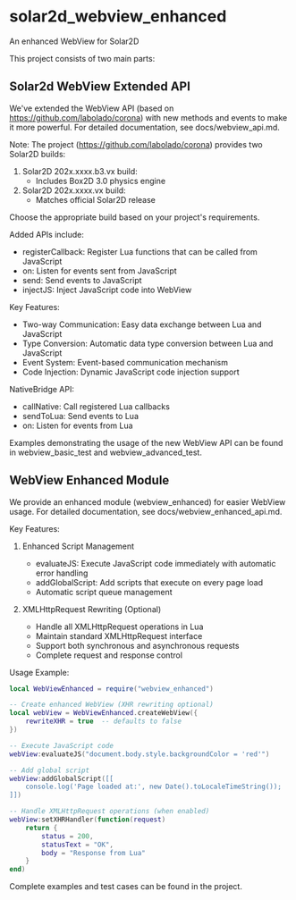 # solar2d_webview_enhanced
An enhanced WebView for Solar2D

This project consists of two main parts:

## Solar2d WebView Extended API
We've extended the WebView API (based on https://github.com/labolado/corona) with new methods and events to make it more powerful. For detailed documentation, see docs/webview_api.md.

Note: The project (https://github.com/labolado/corona) provides two Solar2D builds:
1. Solar2D 202x.xxxx.b3.vx build:
   - Includes Box2D 3.0 physics engine
2. Solar2D 202x.xxxx.vx build:
   - Matches official Solar2D release

Choose the appropriate build based on your project's requirements.

Added APIs include:
- registerCallback: Register Lua functions that can be called from JavaScript
- on: Listen for events sent from JavaScript
- send: Send events to JavaScript
- injectJS: Inject JavaScript code into WebView

Key Features:
- Two-way Communication: Easy data exchange between Lua and JavaScript
- Type Conversion: Automatic data type conversion between Lua and JavaScript
- Event System: Event-based communication mechanism
- Code Injection: Dynamic JavaScript code injection support

NativeBridge API:
- callNative: Call registered Lua callbacks
- sendToLua: Send events to Lua
- on: Listen for events from Lua

Examples demonstrating the usage of the new WebView API can be found in webview_basic_test and webview_advanced_test.

## WebView Enhanced Module
We provide an enhanced module (webview_enhanced) for easier WebView usage. For detailed documentation, see docs/webview_enhanced_api.md.

Key Features:
1. Enhanced Script Management
   - evaluateJS: Execute JavaScript code immediately with automatic error handling
   - addGlobalScript: Add scripts that execute on every page load
   - Automatic script queue management

2. XMLHttpRequest Rewriting (Optional)
   - Handle all XMLHttpRequest operations in Lua
   - Maintain standard XMLHttpRequest interface
   - Support both synchronous and asynchronous requests
   - Complete request and response control

Usage Example:
```lua
local WebViewEnhanced = require("webview_enhanced")

-- Create enhanced WebView (XHR rewriting optional)
local webView = WebViewEnhanced.createWebView({
    rewriteXHR = true  -- defaults to false
})

-- Execute JavaScript code
webView:evaluateJS("document.body.style.backgroundColor = 'red'")

-- Add global script
webView:addGlobalScript([[
    console.log('Page loaded at:', new Date().toLocaleTimeString());
]])

-- Handle XMLHttpRequest operations (when enabled)
webView:setXHRHandler(function(request)
    return {
        status = 200,
        statusText = "OK",
        body = "Response from Lua"
    }
end)
```

Complete examples and test cases can be found in the project.
  